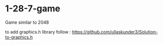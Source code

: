 # 1-28-7-game
Game similar to 2048

to add graphics.h library follow :
https://github.com/ullaskunder3/Solution-to-graphics.h

